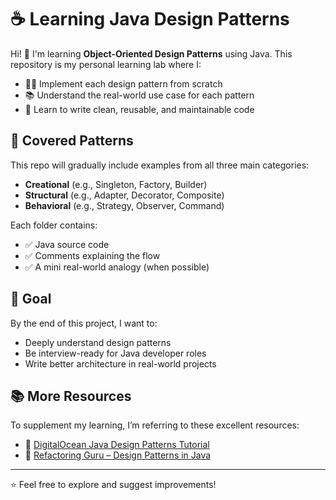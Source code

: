 # ☕ Learning Java Design Patterns

Hi! 👋 I'm learning **Object-Oriented Design Patterns** using Java. This repository is my personal learning lab where I:

- 👨‍💻 Implement each design pattern from scratch
- 📚 Understand the real-world use case for each pattern
- 🧠 Learn to write clean, reusable, and maintainable code

## 🧱 Covered Patterns

This repo will gradually include examples from all three main categories:

- **Creational** (e.g., Singleton, Factory, Builder)
- **Structural** (e.g., Adapter, Decorator, Composite)
- **Behavioral** (e.g., Strategy, Observer, Command)

Each folder contains:
- ✅ Java source code
- ✅ Comments explaining the flow
- ✅ A mini real-world analogy (when possible)

## 🎯 Goal

By the end of this project, I want to:
- Deeply understand design patterns
- Be interview-ready for Java developer roles
- Write better architecture in real-world projects

## 📚 More Resources

To supplement my learning, I’m referring to these excellent resources:

- 🔗 [DigitalOcean Java Design Patterns Tutorial](https://www.digitalocean.com/community/tutorials/java-design-patterns-example-tutorial)
- 🔗 [Refactoring Guru – Design Patterns in Java](https://refactoring.guru/design-patterns)

---

⭐ Feel free to explore and suggest improvements!

